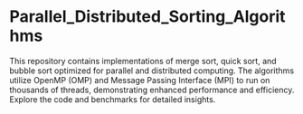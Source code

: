 # Parallel_Distributed_Sorting_Algorithms
This repository contains implementations of merge sort, quick sort, and bubble sort optimized for parallel and distributed computing. The algorithms utilize OpenMP (OMP) and Message Passing Interface (MPI) to run on thousands of threads, demonstrating enhanced performance and efficiency. Explore the code and benchmarks for detailed insights.
